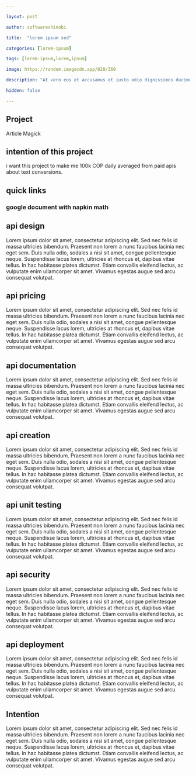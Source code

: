 ```yaml
---

layout: post

author: softwareshinobi

title:  "lorem ipsum sed"

categories: [lorem-ipsum]

tags: [lorem-ipsum,lorem,ipsum]

image: https://random.imagecdn.app/820/360

description: "At vero eos et accusamus et iusto odio dignissimos ducimus qui blanditiis praesentium voluptatum deleniti."

hidden: false

---
```


## Project

Article Magick

## intention of this project

i want this project to make me 100k COP daily averaged from paid apis about text conversions.

## quick links

### google document with napkin math


## api design

Lorem ipsum dolor sit amet, consectetur adipiscing elit. Sed nec felis id massa ultricies bibendum. Praesent non lorem a nunc faucibus lacinia nec eget sem. Duis nulla odio, sodales a nisi sit amet, congue pellentesque neque. Suspendisse lacus lorem, ultricies at rhoncus et, dapibus vitae tellus. In hac habitasse platea dictumst. Etiam convallis eleifend lectus, ac vulputate enim ullamcorper sit amet. Vivamus egestas augue sed arcu consequat volutpat.

## api pricing

Lorem ipsum dolor sit amet, consectetur adipiscing elit. Sed nec felis id massa ultricies bibendum. Praesent non lorem a nunc faucibus lacinia nec eget sem. Duis nulla odio, sodales a nisi sit amet, congue pellentesque neque. Suspendisse lacus lorem, ultricies at rhoncus et, dapibus vitae tellus. In hac habitasse platea dictumst. Etiam convallis eleifend lectus, ac vulputate enim ullamcorper sit amet. Vivamus egestas augue sed arcu consequat volutpat.

## api documentation

Lorem ipsum dolor sit amet, consectetur adipiscing elit. Sed nec felis id massa ultricies bibendum. Praesent non lorem a nunc faucibus lacinia nec eget sem. Duis nulla odio, sodales a nisi sit amet, congue pellentesque neque. Suspendisse lacus lorem, ultricies at rhoncus et, dapibus vitae tellus. In hac habitasse platea dictumst. Etiam convallis eleifend lectus, ac vulputate enim ullamcorper sit amet. Vivamus egestas augue sed arcu consequat volutpat.

## api creation

Lorem ipsum dolor sit amet, consectetur adipiscing elit. Sed nec felis id massa ultricies bibendum. Praesent non lorem a nunc faucibus lacinia nec eget sem. Duis nulla odio, sodales a nisi sit amet, congue pellentesque neque. Suspendisse lacus lorem, ultricies at rhoncus et, dapibus vitae tellus. In hac habitasse platea dictumst. Etiam convallis eleifend lectus, ac vulputate enim ullamcorper sit amet. Vivamus egestas augue sed arcu consequat volutpat.

## api unit testing

Lorem ipsum dolor sit amet, consectetur adipiscing elit. Sed nec felis id massa ultricies bibendum. Praesent non lorem a nunc faucibus lacinia nec eget sem. Duis nulla odio, sodales a nisi sit amet, congue pellentesque neque. Suspendisse lacus lorem, ultricies at rhoncus et, dapibus vitae tellus. In hac habitasse platea dictumst. Etiam convallis eleifend lectus, ac vulputate enim ullamcorper sit amet. Vivamus egestas augue sed arcu consequat volutpat.

## api security

Lorem ipsum dolor sit amet, consectetur adipiscing elit. Sed nec felis id massa ultricies bibendum. Praesent non lorem a nunc faucibus lacinia nec eget sem. Duis nulla odio, sodales a nisi sit amet, congue pellentesque neque. Suspendisse lacus lorem, ultricies at rhoncus et, dapibus vitae tellus. In hac habitasse platea dictumst. Etiam convallis eleifend lectus, ac vulputate enim ullamcorper sit amet. Vivamus egestas augue sed arcu consequat volutpat.

## api deployment

Lorem ipsum dolor sit amet, consectetur adipiscing elit. Sed nec felis id massa ultricies bibendum. Praesent non lorem a nunc faucibus lacinia nec eget sem. Duis nulla odio, sodales a nisi sit amet, congue pellentesque neque. Suspendisse lacus lorem, ultricies at rhoncus et, dapibus vitae tellus. In hac habitasse platea dictumst. Etiam convallis eleifend lectus, ac vulputate enim ullamcorper sit amet. Vivamus egestas augue sed arcu consequat volutpat.

## Intention

Lorem ipsum dolor sit amet, consectetur adipiscing elit. Sed nec felis id massa ultricies bibendum. Praesent non lorem a nunc faucibus lacinia nec eget sem. Duis nulla odio, sodales a nisi sit amet, congue pellentesque neque. Suspendisse lacus lorem, ultricies at rhoncus et, dapibus vitae tellus. In hac habitasse platea dictumst. Etiam convallis eleifend lectus, ac vulputate enim ullamcorper sit amet. Vivamus egestas augue sed arcu consequat volutpat.
